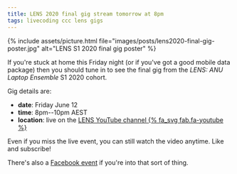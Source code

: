 ```yaml
---
title: LENS 2020 final gig stream tomorrow at 8pm
tags: livecoding ccc lens gigs
---
```


{% include assets/picture.html file="images/posts/lens2020-final-gig-poster.jpg" alt="LENS S1 2020 final gig poster" %}

If you're stuck at home this Friday night (or if you've got a good mobile data
package) then you should tune in to see the final gig from the _LENS: ANU Laptop
Ensemble_ S1 2020 cohort.

Gig details are:

- **date**: Friday June 12
- **time**: 8pm--10pm AEST
- **location**: live on the
  [LENS YouTube channel {% fa_svg fab.fa-youtube %}](https://www.youtube.com/channel/UCIU6SqIS02GJlnLOPqlwmpA)

Even if you miss the live event, you can still watch the video anytime. Like and
subscribe!

There's also a
[Facebook event](https://www.facebook.com/events/2563515850576414) if you're
into that sort of thing.
